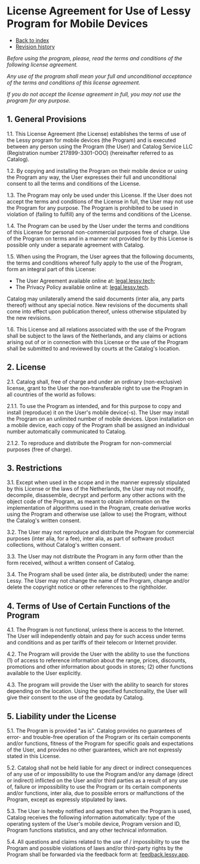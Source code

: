 # License Agreement for Use of Lessy Program for Mobile Devices

* [Back to index](../)
* [Revision history](https://github.com/lessy-legal/legal/commits/main/en/license_agreement.md)

*Before using the program, please, read the terms and conditions of the following license agreement.*

*Any use of the program shall mean your full and unconditional acceptance of the terms and conditions of this license agreement.*

*If you do not accept the license agreement in full, you may not use the program for any purpose.*

## 1. General Provisions

1.1. This License Agreement (the License) establishes the terms of use of the Lessy program for mobile devices (the Program) and is executed between any person using the Program (the User) and Catalog Service LLC (Registration number 217899-3301-ООО) (hereinafter referred to as Catalog).

1.2. By copying and installing the Program on their mobile device or using the Program any way, the User expresses their full and unconditional consent to all the terms and conditions of the License.

1.3. The Program may only be used under this License. If the User does not accept the terms and conditions of the License in full, the User may not use the Program for any purpose. The Program is prohibited to be used in violation of (failing to fulfill) any of the terms and conditions of the License.

1.4. The Program can be used by the User under the terms and conditions of this License for personal non-commercial purposes free of charge. Use of the Program on terms and in a manner not provided for by this License is possible only under a separate agreement with Catalog.

1.5. When using the Program, the User agrees that the following documents, the terms and conditions whereof fully apply to the use of the Program, form an integral part of this License:
* The User Agreement available online at: [legal.lessy.tech](https://legal.lessy.tech);
* The Privacy Policy available online at: [legal.lessy.tech](https://legal.lessy.tech).

Catalog may unilaterally amend the said documents (inter alia, any parts thereof) without any special notice. New revisions of the documents shall come into effect upon publication thereof, unless otherwise stipulated by the new revisions.

1.6. This License and all relations associated with the use of the Program shall be subject to the laws of the Netherlands, and any claims or actions arising out of or in connection with this License or the use of the Program shall be submitted to and reviewed by courts at the Catalog's location.

## 2. License

2.1. Catalog shall, free of charge and under an ordinary (non-exclusive) license, grant to the User the non-transferable right to use the Program in all countries of the world as follows:

2.1.1. To use the Program as intended, and for this purpose to copy and install (reproduce) it on the User's mobile device(-s). The User may install the Program on an unlimited number of mobile devices. Upon installation on a mobile device, each copy of the Program shall be assigned an individual number automatically communicated to Catalog.

2.1.2. To reproduce and distribute the Program for non-commercial purposes (free of charge).

## 3. Restrictions

3.1. Except when used in the scope and in the manner expressly stipulated by this License or the laws of the Netherlands, the User may not modify, decompile, disassemble, decrypt and perform any other actions with the object code of the Program, as meant to obtain information on the implementation of algorithms used in the Program, create derivative works using the Program and otherwise use (allow to use) the Program, without the Catalog's written consent.

3.2. The User may not reproduce and distribute the Program for commercial purposes (inter alia, for a fee), inter alia, as part of software product collections, without Catalog's written consent.

3.3. The User may not distribute the Program in any form other than the form received, without a written consent of Catalog.

3.4. The Program shall be used (inter alia, be distributed) under the name: Lessy. The User may not change the name of the Program, change and/or delete the copyright notice or other references to the rightholder.

## 4. Terms of Use of Certain Functions of the Program

4.1. The Program is not functional, unless there is access to the Internet. The User will independently obtain and pay for such access under terms and conditions and as per tariffs of their telecom or Internet provider.

4.2. The Program will provide the User with the ability to use the functions (1) of access to reference information about the range, prices, discounts, promotions and other information about goods in stores; (2) other functions available to the User explicitly.

4.3. The program will provide the User with the ability to search for stores depending on the location. Using the specified functionality, the User will give their consent to the use of the geodata by Catalog.

## 5. Liability under the License 

5.1. The Program is provided "as is". Catalog provides no guarantees of error- and trouble-free operation of the Program or its certain components and/or functions, fitness of the Program for specific goals and expectations of the User, and provides no other guarantees, which are not expressly stated in this License.

5.2. Catalog shall not be held liable for any direct or indirect consequences of any use of or impossibility to use the Program and/or any damage (direct or indirect) inflicted on the User and/or third parties as a result of any use of, failure or impossibility to use the Program or its certain components and/or functions, inter alia, due to possible errors or malfunctions of the Program, except as expressly stipulated by laws.

5.3. The User is hereby notified and agrees that when the Program is used, Catalog receives the following information automatically: type of the operating system of the User's mobile device, Program version and ID, Program functions statistics, and any other technical information.

5.4. All questions and claims related to the use of / impossibility to use the Program and possible violations of laws and/or third-party rights by the Program shall be forwarded via the feedback form at: [feedback.lessy.app](https://feedback.lessy.app).
